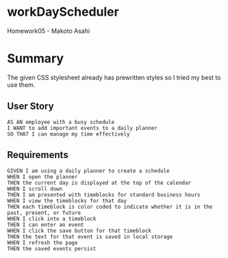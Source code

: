 # workDayScheduler
Homework05 - Makoto Asahi

# Summary

The given CSS stylesheet already has prewritten styles so I tried my best to use them.

## User Story

```
AS AN employee with a busy schedule
I WANT to add important events to a daily planner
SO THAT I can manage my time effectively
```

## Requirements
```
GIVEN I am using a daily planner to create a schedule
WHEN I open the planner
THEN the current day is displayed at the top of the calendar
WHEN I scroll down
THEN I am presented with timeblocks for standard business hours
WHEN I view the timeblocks for that day
THEN each timeblock is color coded to indicate whether it is in the past, present, or future
WHEN I click into a timeblock
THEN I can enter an event
WHEN I click the save button for that timeblock
THEN the text for that event is saved in local storage
WHEN I refresh the page
THEN the saved events persist
```
